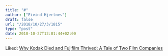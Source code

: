 ```yaml
---
title: "#"
author: ["Eivind Hjertnes"]
draft: false
url: "/2018/10/27/3/1815"
type: "post"
date: 2018-10-27T12:01:44+02:00
---
```


Liked:
[Why
Kodak Died and Fujifilm Thrived: A Tale of Two Film Companies](https://petapixel.com/2018/10/19/why-kodak-died-and-fujifilm-thrived-a-tale-of-two-film-companies/)
